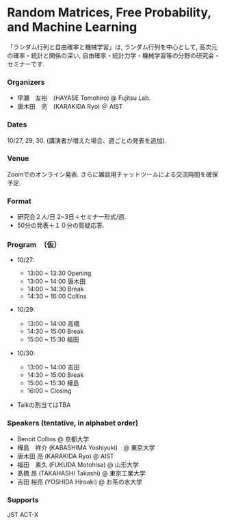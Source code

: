 # Random Matrices, Free Probability, and Machine Learning 
「ランダム行列と自由確率と機械学習」は, ランダム行列を中心として, 高次元の確率・統計と関係の深い, 自由確率・統計力学・機械学習等の分野の研究会・セミナーです.

### Organizers
- 早瀬　友裕　(HAYASE Tomohiro)  @ Fujitsu Lab.
- 唐木田　亮　(KARAKIDA Ryo) ＠ AIST

###  Dates
10/27, 29, 30.  (講演者が増えた場合、週ごとの発表を追加).

### Venue
Zoomでのオンライン発表. さらに雑談用チャットツールによる交流時間を確保予定.

###  Format
- 研究会２人/日 2~3日＋セミナー形式/週. 
- 50分の発表＋１０分の質疑応答.

###  Program　（仮）
- 10/27:
  - 13:00 ~ 13:30 Opening
  - 13:00 ~ 14:00 唐木田
  - 14:00 ~ 14:30 Break
  - 14:30 ~ 16:00 Collins
 
- 10/29:
  - 13:00 ~ 14:00 高橋
  - 14:30 ~ 15:00 Break
  - 15:00 ~ 15:30 福田

- 10/30:
  - 13:00 ~ 14:00 吉田
  - 14:30 ~ 15:00 Break
  - 15:00 ~ 15:30 樺島
  - 16:00 ~  Closing 


* Talkの割当てはTBA

### Speakers (tentative, in alphabet order)
- Benoit Collins @ 京都大学
- 樺島　祥介 (KABASHIMA Yoshiyuki)　@ 東京大学
- 唐木田 亮 (KARAKIDA Ryo) @ AIST
- 福田　素久 (FUKUDA Motohisa) @ 山形大学
- 髙橋 昂 (TAKAHASHI Takashi) @ 東京工業大学
- 吉田 裕亮 (YOSHIDA Hiroaki) @ お茶の水大学

### Supports
JST ACT-X
